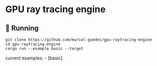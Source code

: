 # GPU ray tracing engine

## 🚀 Running

```shell
git clone https://github.com/muriel-guedes/gpu-raytracing-engine
cd gpu-raytracing-engine
cargo run --example basic --target
```

current examples:
    - [basic]